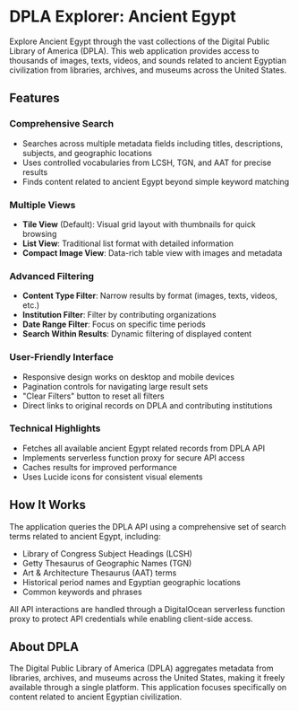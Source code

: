 # DPLA Explorer: Ancient Egypt

Explore Ancient Egypt through the vast collections of the Digital Public Library of America (DPLA). This web application provides access to thousands of images, texts, videos, and sounds related to ancient Egyptian civilization from libraries, archives, and museums across the United States.

## Features

### Comprehensive Search
- Searches across multiple metadata fields including titles, descriptions, subjects, and geographic locations
- Uses controlled vocabularies from LCSH, TGN, and AAT for precise results
- Finds content related to ancient Egypt beyond simple keyword matching

### Multiple Views
- **Tile View** (Default): Visual grid layout with thumbnails for quick browsing
- **List View**: Traditional list format with detailed information
- **Compact Image View**: Data-rich table view with images and metadata

### Advanced Filtering
- **Content Type Filter**: Narrow results by format (images, texts, videos, etc.)
- **Institution Filter**: Filter by contributing organizations
- **Date Range Filter**: Focus on specific time periods
- **Search Within Results**: Dynamic filtering of displayed content

### User-Friendly Interface
- Responsive design works on desktop and mobile devices
- Pagination controls for navigating large result sets
- "Clear Filters" button to reset all filters
- Direct links to original records on DPLA and contributing institutions

### Technical Highlights
- Fetches all available ancient Egypt related records from DPLA API
- Implements serverless function proxy for secure API access
- Caches results for improved performance
- Uses Lucide icons for consistent visual elements

## How It Works

The application queries the DPLA API using a comprehensive set of search terms related to ancient Egypt, including:
- Library of Congress Subject Headings (LCSH)
- Getty Thesaurus of Geographic Names (TGN) 
- Art & Architecture Thesaurus (AAT) terms
- Historical period names and Egyptian geographic locations
- Common keywords and phrases

All API interactions are handled through a DigitalOcean serverless function proxy to protect API credentials while enabling client-side access.

## About DPLA

The Digital Public Library of America (DPLA) aggregates metadata from libraries, archives, and museums across the United States, making it freely available through a single platform. This application focuses specifically on content related to ancient Egyptian civilization.
